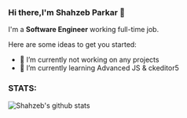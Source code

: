### Hi there,I'm Shahzeb Parkar 👋

I'm a **Software Engineer** working full-time job.

Here are some ideas to get you started:

- 🔭 I’m currently not working on any projects 
- 🌱 I’m currently learning Advanced JS & ckeditor5


### **STATS**:

![Shahzeb's github stats](https://github-readme-stats-shahzebgit.vercel.app/api?username=shahzebgit&count_private=true&show_icons=true&theme=tokyonight) <br>

<!--
**shahzebgit/shahzebgit** is a ✨ _special_ ✨ repository because its `README.md` (this file) appears on your GitHub profile.


- 💬 Ask me about ...
- 📫 How to reach me: ...
- 😄 Pronouns: ...
- ⚡ Fun fact: ...
-->
